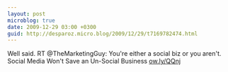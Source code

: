 ```yaml
---
layout: post
microblog: true
date: 2009-12-29 03:00 +0300
guid: http://desparoz.micro.blog/2009/12/29/t7169782474.html
---
```

Well said. RT @TheMarketingGuy: You're either a social biz or you aren't. Social Media Won't Save an Un-Social Business [ow.ly/QQnj](http://ow.ly/QQnj)
